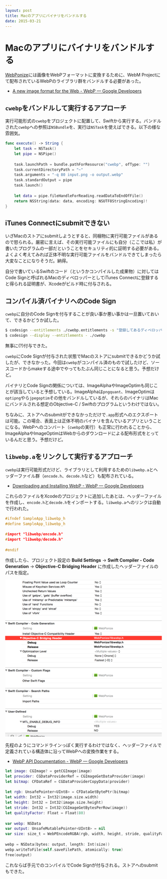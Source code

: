 ```yaml
---
layout: post
title: Macのアプリにバイナリをバンドルする
date: 2015-03-21
---
```


# Macのアプリにバイナリをバンドルする

[WebPonize](/posts/2015/weponize.html)には画像をWebPフォーマットに変換するために、WebM Projectにて配布されているWebPのライブラリ群をバンドルする必要があった。

- [A new image format for the Web - WebP — Google Developers](https://developers.google.com/speed/webp/?csw=1)

## `cwebp`をバンドルして実行するアプローチ

実行可能形式の`cwebp`をプロジェクトに配置して、Swiftから実行する。バンドルされた`cwebp`への参照は`NSBundle`を、実行は`NSTask`を使えばできる。以下の様な雰囲気。

```swift
func execute() -> String {
    let task = NSTask()
    let pipe = NSPipe()

    task.launchPath = bundle.pathForResource("cwebp", ofType: "")
    task.currentDirectoryPath = "~"
    task.arguments = "-q 80 input.png -o output.webp"
    task.standardOutput = pipe
    task.launch()

    let data = pipe.fileHandleForReading.readDataToEndOfFile()
    return NSString(data: data, encoding: NSUTF8StringEncoding)!
}
```

## iTunes Connectにsubmitできない

いざMacのストアにsubmitしようとすると、同梱物に実行可能ファイルがあるので怒られる。厳密に言えば、その実行可能ファイルにも自分（ここでは私）が書いたプログラムの一部だということをセキュリティ的に証明する必要がある。よくよく考えてみれば正体不明な実行可能ファイルをバンドルできてしまったら大変なことになりそうだ。納得。

自分で書いているSwiftのコード（というかコンパイルした成果物）に対してはCode Signと呼ばれるMacのディベロッパーとしてiTunes Connectに登録すると得られる証明書が、Xcodeがビルド時に付与される。

## コンパイル済バイナリへのCode Sign

`cwebp`に自分のCode Signを付与することが良い事か悪い事かは一旦置いておいて、できるかどうか試した。

```bash
$ codesign --entitlements ./cwebp.entitlements -s "登録してあるディベロッパー名" ./cwebp
$ codesign --display --entitlements - ./cwebp
```

無事に(?)付与できた。

`cwebp`にCode Signが付与された状態でMacのストアにsubmitできるかどうか試したが、できなかった。今回は`cwebp`がコンパイル済のもので試したけど、ソースコードからmakeする途中でやってもたぶん同じことになると思う。予想だけど。

バイナリとCode Signの関係については、ImageAlphaやImageOptimも同じことが該当していると予想している。ImageAlphaは`pngquant`、ImageOptimは`optipng`やら`jpegoptim`その他をバンドルしているが、それらのバイナリはMacにバンドルされる想定のObjective-C / Swiftのプログラムというわけではない。

ちなみに、ストアへのsubmitができなかっただけで`.app`形式へのエクスポートは可能。この場合、表面上は正体不明のバイナリを含んでいるアプリということになる。WebPへのコンバート（`cwebp`の実行）も正常に行われることから、ImageAlphaやImageOptimはWebからのダウンロードによる配布形式をとっているんだと思う。予想だけど。

## `libwebp.a`をリンクして実行するアプローチ

`cwebp`は実行可能形式だけど、ライブラリとして利用するための`libwebp.a`とヘッダーファイル群（`encode.h`、`decode.h`など）も配布されている。

- [Downloading and Installing WebP - WebP — Google Developers](https://developers.google.com/speed/webp/download)

これらのファイルをXcodeのプロジェクトに追加したあとは、ヘッダーファイルを作成し、`encode.h`と`decode.h`をインポートする。`libwebp.a`へのリンクは自動で行われた。

```h
#ifndef SampleApp_libwebp_h
#define SampleApp_libwebp_h

#import "libwebp/encode.h"
#import "libwebp/decode.h"

#endif
```

作成したら、プロジェクト設定の **Build Settings** → **Swift Compiler - Code Generation** → **Objective-C Bridging Header** に作成したヘッダーファイルのパスを指定。

![](/img/posts/2015/bundle-binary-in-mac-app/xcode.png)

先程のようにコマンドラインっぽく実行するわけではなく、ヘッダーファイルで定義されている構造体に沿ってWebPへの変換作業をする。

- [WebP API Documentation - WebP — Google Developers](https://developers.google.com/speed/webp/docs/api)

```swift
let image: CGImage? = getCGImage(image)
let provider: CGDataProviderRef = CGImageGetDataProvider(image)
let bitmap: CFDataRef = CGDataProviderCopyData(provider)

let rgb: UnsafePointer<UInt8> = CFDataGetBytePtr(bitmap)
let width: Int32 = Int32(image.size.width)
let height: Int32 = Int32(image.size.height)
let stride: Int32 = Int32(CGImageGetBytesPerRow(image))
let qualityFactor: Float = Float(80)

var webp: NSData
var output: UnsafeMutablePointer<UInt8> = nil
var size: size_t = WebPEncodeRGBA(rgb, width, height, stride, qualityFactor, &output)

webp = NSData(bytes: output, length: Int(size))
webp.writeToFile(self.saveFilePath, atomically: true)
free(output)
```

これならば手元でのコンパイルでCode Signが付与される。ストアへのsubmitもできた。
